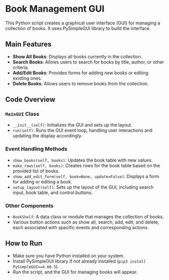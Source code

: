 # Book Management GUI

This Python script creates a graphical user interface (GUI) for managing a collection of books. It uses PySimpleGUI library to build the interface.

## Main Features

- **Show All Books**: Displays all books currently in the collection.
- **Search Books**: Allows users to search for books by title, author, or other criteria.
- **Add/Edit Books**: Provides forms for adding new books or editing existing ones.
- **Delete Books**: Allows users to remove books from the collection.

## Code Overview

### `MainGUI` Class

- `__init__(self)`: Initializes the GUI and sets up the layout.
- `run(self)`: Runs the GUI event loop, handling user interactions and updating the display accordingly.

### Event Handling Methods

- `show_books(self, books)`: Updates the book table with new values.
- `make_rows(self, books)`: Creates rows for the book table based on the provided list of books.
- `show_add_edit_form(self, book=None, update=False)`: Displays a form for adding or editing a book.
- `setup_layout(self)`: Sets up the layout of the GUI, including search input, book table, and control buttons.

### Other Components

- `BookShelf`: A data class or module that manages the collection of books.
- Various button actions such as show all, search, add, edit, and delete, each associated with specific events and corresponding actions.

## How to Run

- Make sure you have Python installed on your system.
- Install PySimpleGUI library if not already installed (`pip3 install PySimpleGUI==4.60.5`).
- Run the script, and the GUI for managing books will appear.

